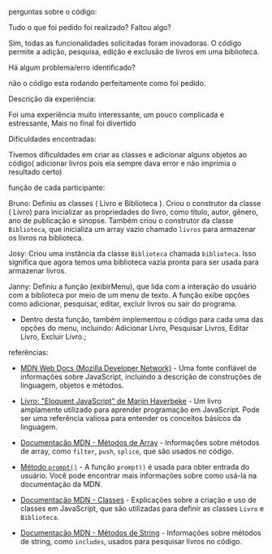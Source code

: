perguntas sobre o código:

Tudo o que foi pedido foi realizado? Faltou algo? 

Sim, todas as funcionalidades solicitadas foram inovadoras. O código permite a adição, pesquisa, edição e exclusão de livros em uma biblioteca.

Há algum problema/erro identificado?

não o código esta rodando perfeitamente como foi pedido.

Descrição da experiência:

Foi uma experiência muito interessante, um pouco complicada e estressante, Mais no final foi divertido

Dificuldades encontradas:

Tivemos dificuldades em criar as classes e adicionar alguns objetos ao código( adicionar livros pois ela sempre dava error e não imprimia o resultado certo)

função de cada participante:

Bruno: Definiu as classes ( Livro e Biblioteca ). Criou o construtor da classe ( Livro) para inicializar as propriedades do livro, como título, autor, gênero, ano de publicação e sinopse. Também criou o construtor da classe `Biblioteca`, que inicializa um array vazio chamado `livros` para armazenar os livros na biblioteca.

Josy: Criou uma instância da classe `Biblioteca` chamada `biblioteca`. Isso significa que agora temos uma biblioteca vazia pronta para ser usada para armazenar livros.

Janny: Definiu a função (exibirMenu), que lida com a interação do usuário com a biblioteca por meio de um menu de texto. A função exibe opções como adicionar, pesquisar, editar, excluir livros ou sair do programa.
   - Dentro desta função, também implementou o código para cada uma das opções do menu, incluindo: Adicionar Livro, Pesquisar Livros, Editar Livro, Excluir Livro.;

referências:

- [MDN Web Docs (Mozilla Developer Network)](https://developer.mozilla.org/en-US/docs/Web/JavaScript) - Uma fonte confiável de informações sobre JavaScript, incluindo a descrição de construções de linguagem, objetos e métodos.

- [Livro: "Eloquent JavaScript" de Marijn Haverbeke](https://eloquentjavascript.net/) - Um livro amplamente utilizado para aprender programação em JavaScript. Pode ser uma referência valiosa para entender os conceitos básicos da linguagem.

 - [Documentação MDN - Métodos de Array](https://developer.mozilla.org/en-US/docs/Web/JavaScript/Reference/Global_Objects/Array) - Informações sobre métodos de array, como `filter`, `push`, `splice`, que são usados no código.

 - [Método `prompt()`](https://developer.mozilla.org/en-US/docs/Web/API/Window/prompt) - A função `prompt()` é usada para obter entrada do usuário. Você pode encontrar mais informações sobre como usá-la na documentação da MDN.

- [Documentação MDN - Classes](https://developer.mozilla.org/en-US/docs/Web/JavaScript/Reference/Classes) - Explicações sobre a criação e uso de classes em JavaScript, que são utilizadas para definir as classes `Livro` e `Biblioteca`.

- [Documentação MDN - Métodos de String](https://developer.mozilla.org/en-US/docs/Web/JavaScript/Reference/Global_Objects/String) - Informações sobre métodos de string, como `includes`, usados para pesquisar livros no código.

